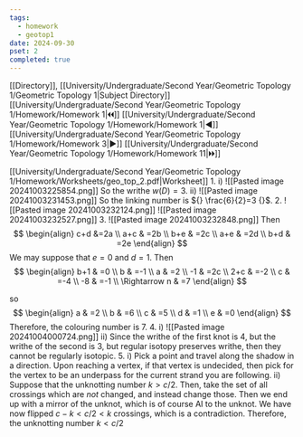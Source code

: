 ```yaml
---
tags:
  - homework
  - geotop1
date: 2024-09-30
pset: 2
completed: true
---
```

[[Directory]], [[University/Undergraduate/Second Year/Geometric Topology 1/Geometric Topology 1|Subject Directory]]
[[University/Undergraduate/Second Year/Geometric Topology 1/Homework/Homework 1|🞀🞀]] [[University/Undergraduate/Second Year/Geometric Topology 1/Homework/Homework 1|◀]] [[University/Undergraduate/Second Year/Geometric Topology 1/Homework/Homework 3|▶]] [[University/Undergraduate/Second Year/Geometric Topology 1/Homework/Homework 11|🞂🞂]]

[[University/Undergraduate/Second Year/Geometric Topology 1/Homework/Worksheets/geo_top_2.pdf|Worksheet]]
1. 
i)
![[Pasted image 20241003225854.png]]
So the writhe ${} w(D)=3 {}$.
ii)
![[Pasted image 20241003231453.png]]
So the linking number is ${} \frac{6}{2}=3 {}$. 
2. 
![[Pasted image 20241003232124.png]]
![[Pasted image 20241003232527.png]]
3. 
![[Pasted image 20241003232848.png]]
Then
$$
\begin{align}
c+d &=2a \\
a+c & =2b \\
b+e & =2c \\
a+e & =2d \\
b+d & =2e
\end{align}
$$
We may suppose that ${} e=0 {}$ and ${} d=1 {}$. Then
$$
\begin{align}
 b+1  & =0 \\
b & =-1 \\
a & =2  \\
-1 & =2c \\
2+c & =-2 \\
c & =-4 \\
-8 & =-1 \\
\Rightarrow n & =7
 \end{align}
$$

so
$$
\begin{align}
 a  & =2 \\
b & =6 \\
c & =5 \\
d & =1 \\
e & =0 
 \end{align}
$$
Therefore, the colouring number is $7$.
4. 
i)
![[Pasted image 20241004000724.png]]
ii)
Since the writhe of the first knot is $4$, but the writhe of the second is $3$, but regular isotopy preserves writhe, then they cannot be regularly isotopic.
5. 
i)
Pick a point and travel along the shadow in a direction. Upon reaching a vertex, if that vertex is undecided, then pick for the vertex to be an underpass for the current strand you are following.
ii)
Suppose that the unknotting number ${} k> c /2 {}$. Then, take the set of all crossings which are *not* changed, and instead change those. Then we end up with a mirror of the unknot, which is of course AI to the unknot. We have now flipped ${} c-k < c/2 <k {}$ crossings, which is a contradiction. Therefore, the unknotting number ${} k < c /2 {}$